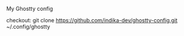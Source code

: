 My Ghostty config

checkout: git clone https://github.com/indika-dev/ghostty-config.git ~/.config/ghostty
